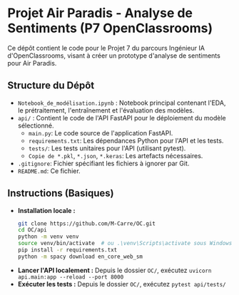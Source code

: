 # Projet Air Paradis - Analyse de Sentiments (P7 OpenClassrooms)

Ce dépôt contient le code pour le Projet 7 du parcours Ingénieur IA d'OpenClassrooms,
visant à créer un prototype d'analyse de sentiments pour Air Paradis.

## Structure du Dépôt

*   `Notebook_de_modélisation.ipynb` : Notebook principal contenant l'EDA, le prétraitement, l'entraînement et l'évaluation des modèles.
*   `api/` : Contient le code de l'API FastAPI pour le déploiement du modèle sélectionné.
    *   `main.py`: Le code source de l'application FastAPI.
    *   `requirements.txt`: Les dépendances Python pour l'API et les tests.
    *   `tests/`: Les tests unitaires pour l'API (utilisant pytest).
    *   `Copie de *.pkl`, `*.json`, `*.keras`: Les artefacts nécessaires. 
*   `.gitignore`: Fichier spécifiant les fichiers à ignorer par Git.
*   `README.md`: Ce fichier.

## Instructions (Basiques)

*   **Installation locale :**
    ```bash
    git clone https://github.com/M-Carre/OC.git
    cd OC/api
    python -m venv venv
    source venv/bin/activate  # ou .\venv\Scripts\activate sous Windows
    pip install -r requirements.txt
    python -m spacy download en_core_web_sm
    ```
*   **Lancer l'API localement :** Depuis le dossier `OC/`, exécutez `uvicorn api.main:app --reload --port 8000`
*   **Exécuter les tests :** Depuis le dossier `OC/`, exécutez `pytest api/tests/`

